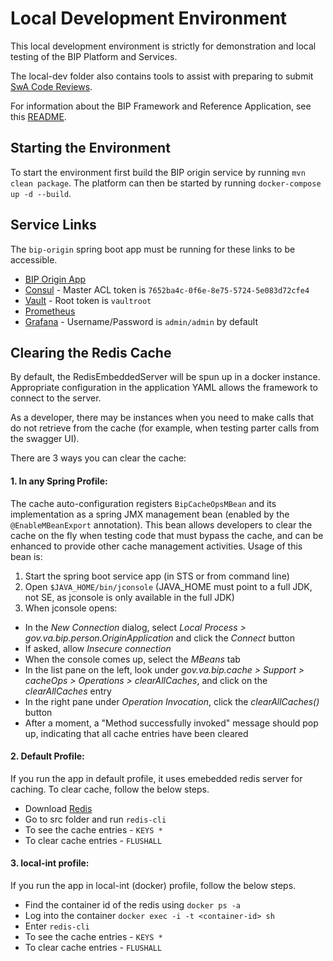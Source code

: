 # Local Development Environment

This local development environment is strictly for demonstration and local testing of the BIP Platform and Services.

The local-dev folder also contains tools to assist with preparing to submit [SwA Code Reviews](../docs/fortify-and-swa.md).

For information about the BIP Framework and Reference Application, see this [README](https://github.ec.va.gov/EPMO/bip-reference-person).

## Starting the Environment

To start the environment first build the BIP origin service by running `mvn clean package`. The platform can then be started by running `docker-compose up -d --build`.

## Service Links

The `bip-origin` spring boot app must be running for these links to be accessible.

- [BIP Origin App](http://localhost:8080)
- [Consul](http://localhost:8500) - Master ACL token is `7652ba4c-0f6e-8e75-5724-5e083d72cfe4`
- [Vault](http://localhost:8200) - Root token is `vaultroot`
- [Prometheus](http://localhos:9090)
- [Grafana](http://localhost:3000) - Username/Password is `admin/admin` by default

## Clearing the Redis Cache

By default, the RedisEmbeddedServer will be spun up in a docker instance. Appropriate configuration in the application YAML allows the framework to connect to the server.

As a developer, there may be instances when you need to make calls that do not retrieve from the cache (for example, when testing parter calls from the swagger UI).

There are 3 ways you can clear the cache:

#### 1. In any Spring Profile:

The cache auto-configuration registers `BipCacheOpsMBean` and its implementation as a spring JMX management bean (enabled by the `@EnableMBeanExport` annotation). This bean allows developers to clear the cache on the fly when testing code that must bypass the cache, and can be enhanced to provide other cache management activities. Usage of this bean is:

1. Start the spring boot service app (in STS or from command line)
2. Open `$JAVA_HOME/bin/jconsole` (JAVA_HOME must point to a full JDK, not SE, as jconsole is only available in the full JDK)
3. When jconsole opens:
  - In the _New Connection_ dialog, select _Local Process > gov.va.bip.person.OriginApplication_ and click the _Connect_ button
  - If asked, allow _Insecure connection_
  - When the console comes up, select the _MBeans_ tab
  - In the list pane on the left, look under _gov.va.bip.cache > Support > cacheOps > Operations > clearAllCaches_, and click on the _clearAllCaches_ entry
  - In the right pane under _Operation Invocation_, click the _clearAllCaches()_ button
  - After a moment, a "Method successfully invoked" message should pop up, indicating that all cache entries have been cleared

#### 2. Default Profile:

If you run the app in default profile, it uses emebedded redis server for caching. To clear cache, follow the below steps.

- Download [Redis](https://redis.io/download)
- Go to src folder and run `redis-cli`
- To see the cache entries - `KEYS *`
- To clear cache entries - `FLUSHALL`

#### 3. local-int profile:

If you run the app in local-int (docker) profile, follow the below steps.

- Find the container id of the redis using `docker ps -a`
- Log into the container `docker exec -i -t <container-id> sh`
- Enter `redis-cli`
- To see the cache entries - `KEYS *`
- To clear cache entries - `FLUSHALL`
